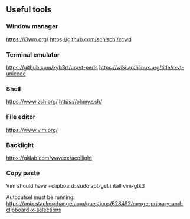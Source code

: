 ## Useful tools

### Window manager

https://i3wm.org/
https://github.com/schischi/xcwd

### Terminal emulator
https://github.com/xyb3rt/urxvt-perls
https://wiki.archlinux.org/title/rxvt-unicode

### Shell

https://www.zsh.org/
https://ohmyz.sh/


### File editor
https://www.vim.org/

### Backlight
https://gitlab.com/wavexx/acpilight


### Copy paste
Vim should have +clipboard:
sudo apt-get intall vim-gtk3

Autocutsel must be running:
https://unix.stackexchange.com/questions/628492/merge-primary-and-clipboard-x-selections
